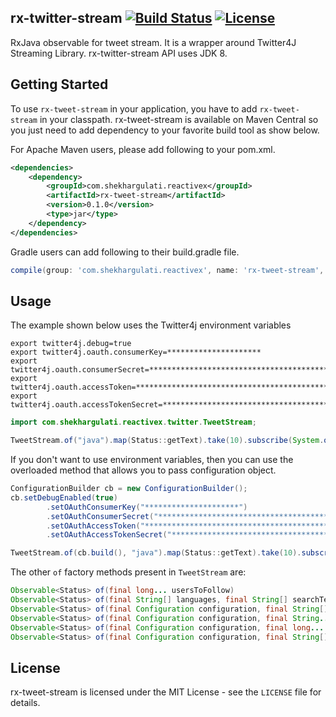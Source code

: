 rx-twitter-stream [![Build Status](https://travis-ci.org/shekhargulati/rx-tweet-stream.svg?branch=master)](https://travis-ci.org/shekhargulati/rx-tweet-stream) [![License](https://img.shields.io/:license-mit-blue.svg)](./LICENSE.txt)
-----

RxJava observable for tweet stream. It is a wrapper around Twitter4J Streaming Library. rx-twitter-stream API uses JDK 8.

Getting Started
--------

To use `rx-tweet-stream` in your application, you have to add `rx-tweet-stream` in your classpath. rx-tweet-stream is available on Maven Central so you just need to add dependency to your favorite build tool as show below.

For Apache Maven users, please add following to your pom.xml.

```xml
<dependencies>
    <dependency>
        <groupId>com.shekhargulati.reactivex</groupId>
        <artifactId>rx-tweet-stream</artifactId>
        <version>0.1.0</version>
        <type>jar</type>
    </dependency>
</dependencies>
```

Gradle users can add following to their build.gradle file.

```groovy
compile(group: 'com.shekhargulati.reactivex', name: 'rx-tweet-stream', version: '0.1.0', ext: 'jar')
```

## Usage

The example shown below uses the Twitter4j environment variables
 
```
export twitter4j.debug=true
export twitter4j.oauth.consumerKey=*********************
export twitter4j.oauth.consumerSecret=******************************************
export twitter4j.oauth.accessToken=**************************************************
export twitter4j.oauth.accessTokenSecret=******************************************
```

```java
import com.shekhargulati.reactivex.twitter.TweetStream;

TweetStream.of("java").map(Status::getText).take(10).subscribe(System.out::println);
```

If you don't want to use environment variables, then you can use the overloaded method that allows you to pass configuration object.

```java
ConfigurationBuilder cb = new ConfigurationBuilder();
cb.setDebugEnabled(true)
        .setOAuthConsumerKey("*********************")
        .setOAuthConsumerSecret("******************************************")
        .setOAuthAccessToken("**************************************************")
        .setOAuthAccessTokenSecret("******************************************");

TweetStream.of(cb.build(), "java").map(Status::getText).take(10).subscribe(System.out::println);
```

The other `of` factory methods present in `TweetStream` are:

```java
Observable<Status> of(final long... usersToFollow)
Observable<Status> of(final String[] languages, final String[] searchTerms)
Observable<Status> of(final Configuration configuration, final String[] languages, final String[] searchTerms)
Observable<Status> of(final Configuration configuration, final String... searchTerms)
Observable<Status> of(final Configuration configuration, final long... usersToFollow)
Observable<Status> of(final Configuration configuration, final String[] languages, final String[] searchTerms, final long[] usersToFollow)
```
 

License
-------

rx-tweet-stream is licensed under the MIT License - see the `LICENSE` file for details.

